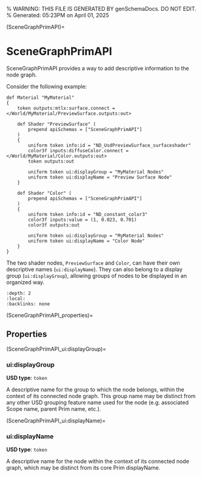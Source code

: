% WARNING: THIS FILE IS GENERATED BY genSchemaDocs. DO NOT EDIT.
% Generated: 05:23PM on April 01, 2025


(SceneGraphPrimAPI)=
# SceneGraphPrimAPI

SceneGraphPrimAPI provides a way to add descriptive 
information to the node graph.

Consider the following example:

```{code-block} usda
def Material "MyMaterial"
{
    token outputs:mtlx:surface.connect = </World/MyMaterial/PreviewSurface.outputs:out>

    def Shader "PreviewSurface" (
        prepend apiSchemas = ["SceneGraphPrimAPI"]
    )
    {
        uniform token info:id = "ND_UsdPreviewSurface_surfaceshader"
        color3f inputs:diffuseColor.connect = </World/MyMaterial/Color.outputs:out>
        token outputs:out

        uniform token ui:displayGroup = "MyMaterial Nodes"
        uniform token ui:displayName = "Preview Surface Node"
    }

    def Shader "Color" (
        prepend apiSchemas = ["SceneGraphPrimAPI"]
    )
    {
        uniform token info:id = "ND_constant_color3"
        color3f inputs:value = (1, 0.023, 0.701)
        color3f outputs:out

        uniform token ui:displayGroup = "MyMaterial Nodes"
        uniform token ui:displayName = "Color Node"
    }
}
```

The two shader nodes, `PreviewSurface` and `Color`, can have their own 
descriptive names (`ui:displayName`). They can also belong to a display group 
(`ui:displayGroup`), allowing groups of nodes to be displayed in an organized 
way.

```{contents}
:depth: 2
:local:
:backlinks: none
```

(SceneGraphPrimAPI_properties)=

## Properties

(SceneGraphPrimAPI_ui:displayGroup)=

### ui:displayGroup

**USD type**: `token`

A descriptive name for the group to which the 
node belongs, within the context of its connected node graph. This group
name may be distinct from any other USD grouping feature name used for the node
(e.g. associated Scope name, parent Prim name, etc.).


(SceneGraphPrimAPI_ui:displayName)=

### ui:displayName

**USD type**: `token`

A descriptive name for the node within the 
context of its connected node graph, which may be distinct from its core 
Prim displayName.


